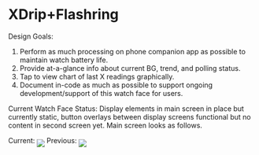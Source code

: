 # XDrip+Flashring
Design Goals:
   1) Perform as much processing on phone companion app as possible to maintain watch battery life.
   2) Provide at-a-glance info about current BG, trend, and polling status.
   3) Tap to view chart of last X readings graphically.
   4) Document in-code as much as possible to support ongoing development/support of this watch face for users.

Current Watch Face Status:
Display elements in main screen in place but currently static, button overlays between display screens functional but no content in second screen yet.  Main screen looks as follows.

Current: <img align="middle" src="https://github.com/raymond-richmond/XDrip-Flashring/blob/master/resources/XDrip%2BFlashring-merge-screenshot%202.png">
Previous: <img align="middle" src="https://github.com/raymond-richmond/XDrip-Flashring/blob/master/resources/XDrip%2BFlashring-merge-screenshot.png">

